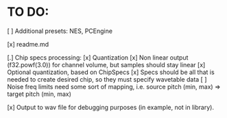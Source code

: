 # TO DO:

[ ] Additional presets: NES, PCEngine

[x] readme.md

[.] Chip specs processing:
  [x] Quantization
  [x] Non linear output (f32.powf(3.0)) for channel volume, but samples should stay linear
  [x] Optional quantization, based on ChipSpecs
  [x] Specs should be all that is needed to create desired chip, so they must specify wavetable data
  [ ] Noise freq limits need some sort of mapping, i.e. source pitch (min, max) => target pitch (min, max)

[x] Output to wav file for debugging purposes (in example, not in library).

